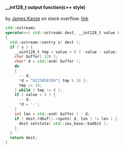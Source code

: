 #### __int128_t output function(c++ style)

by [James Kanze](https://stackoverflow.com/users/649665/james-kanze)
 on stack overflow. [link](https://stackoverflow.com/questions/25114597/how-to-print-int128-in-g)

```cpp
std::ostream&
operator<<( std::ostream& dest, __int128_t value )
{
  std::ostream::sentry s( dest );
  if ( s ) {
    __uint128_t tmp = value < 0 ? -value : value;
    char buffer[ 128 ];
    char* d = std::end( buffer );
    do
    {
      -- d;
      *d = "0123456789"[ tmp % 10 ];
      tmp /= 10;
    } while ( tmp != 0 );
    if ( value < 0 ) {
      -- d;
      *d = '-';
    }
    int len = std::end( buffer ) - d;
    if ( dest.rdbuf()->sputn( d, len ) != len ) {
      dest.setstate( std::ios_base::badbit );
    }
  }
  return dest;
}
```